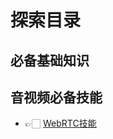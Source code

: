 # 探索目录

## 必备基础知识

## 音视频必备技能

- 👉🏻 [WebRTC技能](/pages/webrtc/WebRTC源码分析(一)Android相机采集.md)



<ClientOnly>
  <Gitalk/>
</ClientOnly>
